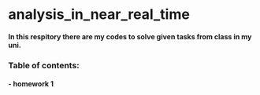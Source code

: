# analysis_in_near_real_time
#### In this respitory there are my codes to solve given tasks from class in my uni.

### Table of contents:
#### - homework 1
